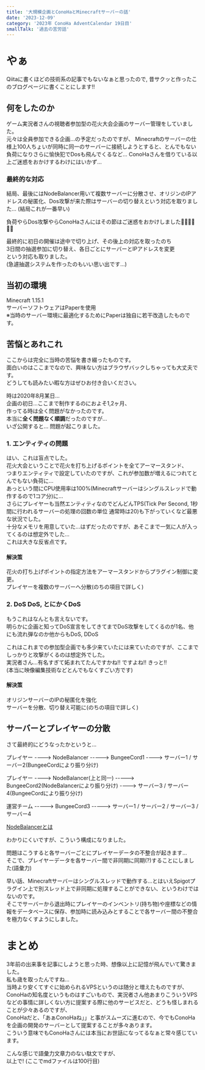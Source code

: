 ```yaml
---
title: '大規模企画とConoHaとMinecraftサーバーの話'
date: '2023-12-09'
category: '2023年 ConoHa AdventCalendar 19日目'
smallTalk: '過去の苦労話'
---
```


# やぁ  
Qiitaに書くほどの技術系の記事でもないなぁと思ったので, 昔サクッと作ったこのブログページに書くことにします!!  
  
## 何をしたのか  
ゲーム実況者さんの視聴者参加型の花火大会企画のサーバー管理をしていました。  
元々は全員参加できる企画...の予定だったのですが、
Minecraftのサーバーの仕様上100人ちょいが同時に同一のサーバーに接続しようとすると、とんでもない負荷になりさらに愉快犯でDosも飛んでくるなど...
ConoHaさんを借りている以上ご迷惑をおかけするわけにはいかず...  
  
### 最終的な対応  
結局、最後にはNodeBalancer用いて複数サーバーに分散させ、オリジンのIPアドレスの秘匿化、Dos攻撃が来た際はサーバーの切り替えという対応を取りました...
(結局これが一番早い)  
  
負荷やらDos攻撃やらConoHaさんにはその節はご迷惑をおかけしました🙇‍♀️🙇‍♀️🙇‍♀️  
  
最終的に初日の開催は途中で切り上げ、その後上の対応を取ったのち  
3日間の抽選参加に切り替え、各日ごとにサーバーとIPアドレスを変更  
という対応も取りました。  
(急遽抽選システムを作ったのもいい思い出です...)  
  
## 当初の環境  
Minecraft 1.15.1  
サーバーソフトウェアはPaperを使用  
※当時のサーバー環境に最適化するためにPaperは独自に若干改造したものです。  
  
## 苦悩とあれこれ  
ここからは完全に当時の苦悩を書き綴ったものです。  
面白いのはここまでなので、興味ない方はブラウザバックしちゃっても大丈夫です。  
どうしても読みたい暇な方はぜひお付き合いください。  
  
時は2020年8月某日...  
企画の初日...ここまで制作するのにおよそ1,2ヶ月、  
作ってる時は全く問題がなかったのです。  
本当に**全く問題なく順調**だったのですが...   
いざ公開すると... 問題が起こりました。  
  
### 1. エンティティの問題  
はい、これは盲点でした。  
花火大会ということで花火を打ち上げるポイントを全てアーマースタンド、  
つまりエンティティで設定していたのですが、これが参加数が増えるにつれてとんでもない負荷に...  
あっという間にCPU使用率は100%(Minecraftサーバーはシングルスレッドで動作するので1コア分)に...  
さらにプレイヤーも当然エンティティなのでどんどんTPS(Tick Per Second, 1秒間に行われるサーバーの処理の回数の単位 通常時は20)も下がっていくなど最悪な状況でした。  
十分なメモリを用意していた...はずだったのですが、あそこまで一気に人が入ってくるのは想定外でした...  
これは大きな反省点です。  
  
#### 解決策  
花火の打ち上げポイントの指定方法をアーマースタンドからプラグイン制御に変更。  
プレイヤーを複数のサーバーへ分散(のちの項目で詳しく)  
  
### 2. DoS DoS, とにかくDoS  
もうこれはなんとも言えないです。  
明らかに企画と知ってDoS宣言をしてきてまでDoS攻撃をしてくるのが1名、他にも流れ弾なのか他からもDoS, DDoS  
  
これはこれまでの参加型企画でも多少来ていたには来ていたのですが、ここまでしっかりと攻撃がくるのは想定外でした。  
実況者さん...有名すぎて妬まれてたんですかね!!
ですよね!! きっと!!  
(本当に映像編集技術などとんでもなくすごい方です)  
  
#### 解決策  
オリジンサーバーのIPの秘匿化を強化  
サーバーを分散、切り替え可能に(のちの項目で詳しく)  
  
  
## サーバーとプレイヤーの分散  
さて最終的にどうなったかというと...  
  
  
  
プレイヤー ----> NodeBalancer -----> BungeeCord1 ----> サーバー1 / サーバー2(BungeeCordにより振り分け)  
  
プレイヤー ----> NodeBalancer(上と同一) -----> BungeeCord2(NodeBalancerにより振り分け) ----> サーバー3 / サーバー4(BungeeCordにより振り分け)  
  
運営チーム -----> BungeeCord3 -----> サーバー1 / サーバー2 / サーバー3 / サーバー4  
  
[NodeBalancerとは](https://www.linode.com/ja/blog/linode/introducing-nodebalancer/)  
  
わかりにくいですが、こういう構成になりました。  
  
問題はこうすると各サーバーごとにプレイヤーデータの不整合が起きます...  
そこで、プレイヤーデータを各サーバー間で非同期に同期(?)することにしました(語彙力)  
  
早い話、Minecraftサーバーはシングルスレッドで動作する...とはいえSpigotプラグイン上で別スレッド上で非同期に処理することができない、というわけではないのです。  
そこでサーバーから退出時にプレイヤーのインベントリ(持ち物)や座標などの情報をデータベースに保存、参加時に読み込みとすることで各サーバー間の不整合を極力なくすようにしました。  
  
# まとめ  
3年前の出来事を記事にしようと思った時、想像以上に記憶が飛んでいて驚きました。  
私も歳を取ったんですね...  
当時より安くてすぐに始められるVPSというのは随分と増えたものですが、ConoHaの知名度というものはすごいもので、実況者さん他あまりこういうVPSなどの事情に詳しくない方に提案する際に他のサービスだと、どうも怪しまれることが少々あるのですが、  
ConoHaだと、「あぁConoHaね」」と事がスムーズに進むので、今でもConoHaを企画の開発のサーバーとして提案することが多々あります。  
こういう意味でもConoHaさんには本当にお世話になってるなぁと常々感じています。  
  
こんな感じで語彙力文章力のない駄文ですが、  
以上で! (ここでmdファイルは100行目)
